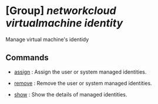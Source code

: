 # [Group] _networkcloud virtualmachine identity_

Manage virtual machine's identidy

## Commands

- [assign](/Commands/networkcloud/virtualmachine/identity/_assign.md)
: Assign the user or system managed identities.

- [remove](/Commands/networkcloud/virtualmachine/identity/_remove.md)
: Remove the user or system managed identities.

- [show](/Commands/networkcloud/virtualmachine/identity/_show.md)
: Show the details of managed identities.
